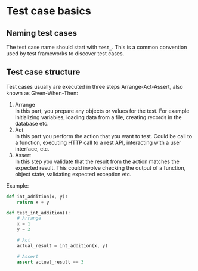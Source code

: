 # Test case basics

## Naming test cases

The test case name should start with `test_`. This is a common convention used by test frameworks to discover test cases.

## Test case structure

Test cases usually are executed in three steps Arrange-Act-Assert, also known as Given-When-Then:

1. Arrange\
   In this part, you prepare any objects or values for the test. For example initializing variables, loading data from a file, creating records in the database etc.
2. Act\
   In this part you perform the action that you want to test. Could be call to a function, executing HTTP call to a rest API, interacting with a user interface, etc.
3. Assert\
   In this step you validate that the result from the action matches the expected result. This could involve checking the output of a function, object state, validating expected exception etc.

Example:

```python
def int_addition(x, y):
    return x + y

def test_int_addition():
    # Arrange
    x = 1
    y = 2

    # Act
    actual_result = int_addition(x, y)

    # Assert
    assert actual_result == 3
```
